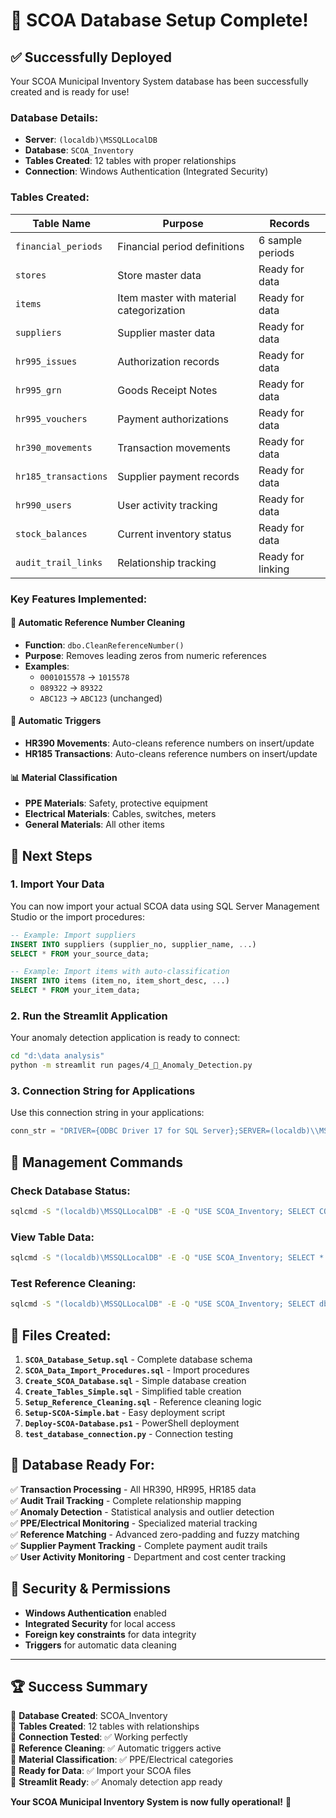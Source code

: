 # 🎉 SCOA Database Setup Complete!

## ✅ **Successfully Deployed**

Your SCOA Municipal Inventory System database has been successfully created and is ready for use!

### **Database Details:**
- **Server**: `(localdb)\MSSQLLocalDB`
- **Database**: `SCOA_Inventory`
- **Tables Created**: 12 tables with proper relationships
- **Connection**: Windows Authentication (Integrated Security)

### **Tables Created:**

| Table Name | Purpose | Records |
|------------|---------|---------|
| `financial_periods` | Financial period definitions | 6 sample periods |
| `stores` | Store master data | Ready for data |
| `items` | Item master with material categorization | Ready for data |
| `suppliers` | Supplier master data | Ready for data |
| `hr995_issues` | Authorization records | Ready for data |
| `hr995_grn` | Goods Receipt Notes | Ready for data |
| `hr995_vouchers` | Payment authorizations | Ready for data |
| `hr390_movements` | Transaction movements | Ready for data |
| `hr185_transactions` | Supplier payment records | Ready for data |
| `hr990_users` | User activity tracking | Ready for data |
| `stock_balances` | Current inventory status | Ready for data |
| `audit_trail_links` | Relationship tracking | Ready for linking |

### **Key Features Implemented:**

#### 🔗 **Automatic Reference Number Cleaning**
- **Function**: `dbo.CleanReferenceNumber()` 
- **Purpose**: Removes leading zeros from numeric references
- **Examples**:
  - `0001015578` → `1015578`
  - `089322` → `89322`
  - `ABC123` → `ABC123` (unchanged)

#### 🔄 **Automatic Triggers**
- **HR390 Movements**: Auto-cleans reference numbers on insert/update
- **HR185 Transactions**: Auto-cleans reference numbers on insert/update

#### 📊 **Material Classification**
- **PPE Materials**: Safety, protective equipment
- **Electrical Materials**: Cables, switches, meters
- **General Materials**: All other items

## 🚀 **Next Steps**

### **1. Import Your Data**
You can now import your actual SCOA data using SQL Server Management Studio or the import procedures:

```sql
-- Example: Import suppliers
INSERT INTO suppliers (supplier_no, supplier_name, ...)
SELECT * FROM your_source_data;

-- Example: Import items with auto-classification
INSERT INTO items (item_no, item_short_desc, ...)
SELECT * FROM your_item_data;
```

### **2. Run the Streamlit Application**
Your anomaly detection application is ready to connect:

```bash
cd "d:\data analysis"
python -m streamlit run pages/4_🚨_Anomaly_Detection.py
```

### **3. Connection String for Applications**
Use this connection string in your applications:

```python
conn_str = "DRIVER={ODBC Driver 17 for SQL Server};SERVER=(localdb)\\MSSQLLocalDB;DATABASE=SCOA_Inventory;Trusted_Connection=yes;"
```

## 🔧 **Management Commands**

### **Check Database Status:**
```cmd
sqlcmd -S "(localdb)\MSSQLLocalDB" -E -Q "USE SCOA_Inventory; SELECT COUNT(*) as TableCount FROM INFORMATION_SCHEMA.TABLES WHERE TABLE_TYPE = 'BASE TABLE';"
```

### **View Table Data:**
```cmd
sqlcmd -S "(localdb)\MSSQLLocalDB" -E -Q "USE SCOA_Inventory; SELECT * FROM financial_periods;"
```

### **Test Reference Cleaning:**
```cmd
sqlcmd -S "(localdb)\MSSQLLocalDB" -E -Q "USE SCOA_Inventory; SELECT dbo.CleanReferenceNumber('0001015578') as cleaned;"
```

## 📁 **Files Created:**

1. **`SCOA_Database_Setup.sql`** - Complete database schema
2. **`SCOA_Data_Import_Procedures.sql`** - Import procedures
3. **`Create_SCOA_Database.sql`** - Simple database creation
4. **`Create_Tables_Simple.sql`** - Simplified table creation
5. **`Setup_Reference_Cleaning.sql`** - Reference cleaning logic
6. **`Setup-SCOA-Simple.bat`** - Easy deployment script
7. **`Deploy-SCOA-Database.ps1`** - PowerShell deployment
8. **`test_database_connection.py`** - Connection testing

## 🎯 **Database Ready For:**

✅ **Transaction Processing** - All HR390, HR995, HR185 data  
✅ **Audit Trail Tracking** - Complete relationship mapping  
✅ **Anomaly Detection** - Statistical analysis and outlier detection  
✅ **PPE/Electrical Monitoring** - Specialized material tracking  
✅ **Reference Matching** - Advanced zero-padding and fuzzy matching  
✅ **Supplier Payment Tracking** - Complete payment audit trails  
✅ **User Activity Monitoring** - Department and cost center tracking  

## 🔐 **Security & Permissions**

- **Windows Authentication** enabled
- **Integrated Security** for local access
- **Foreign key constraints** for data integrity
- **Triggers** for automatic data cleaning

---

## 🏆 **Success Summary**

🎉 **Database Created**: SCOA_Inventory  
🎉 **Tables Created**: 12 tables with relationships  
🎉 **Connection Tested**: ✅ Working perfectly  
🎉 **Reference Cleaning**: ✅ Automatic triggers active  
🎉 **Material Classification**: ✅ PPE/Electrical categories  
🎉 **Ready for Data**: ✅ Import your SCOA files  
🎉 **Streamlit Ready**: ✅ Anomaly detection app ready  

**Your SCOA Municipal Inventory System is now fully operational!** 🚀
